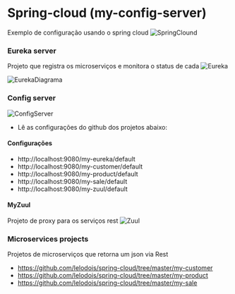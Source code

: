# Spring-cloud (my-config-server)

Exemplo de configuração usando o spring cloud
![SpringClound](https://github.com/lelodois/spring-cloud/blob/master/images/novas/microservices-springcloud.png)

### Eureka server

Projeto que registra os microserviços e monitora o status de cada
![Eureka](https://github.com/lelodois/spring-cloud/blob/master/images/novas/eureka.png)

![EurekaDiagrama](https://github.com/lelodois/spring-cloud/blob/master/images/novas/eureka-diagrama.png)

### Config server

![ConfigServer](https://github.com/lelodois/spring-cloud/blob/master/images/novas/configserver-diagrama.png)
* Lê as configurações do github dos projetos abaixo:

#### Configurações
  - http://localhost:9080/my-eureka/default
  - http://localhost:9080/my-customer/default
  - http://localhost:9080/my-product/default
  - http://localhost:9080/my-sale/default
  - http://localhost:9080/my-zuul/default

#### MyZuul
  Projeto de proxy para os serviços rest
  ![Zuul](https://github.com/lelodois/spring-cloud/blob/master/images/novas/comxsem-zuul.png)


### Microservices projects

Projetos de microserviços que retorna um json via Rest

- https://github.com/lelodois/spring-cloud/tree/master/my-customer
- https://github.com/lelodois/spring-cloud/tree/master/my-product
- https://github.com/lelodois/spring-cloud/tree/master/my-sale
